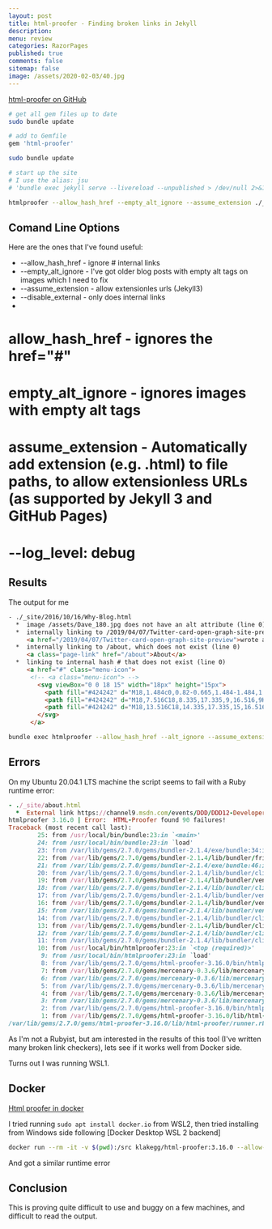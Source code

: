 ```yaml
---
layout: post
title: html-proofer - Finding broken links in Jekyll
description: 
menu: review
categories: RazorPages 
published: true 
comments: false     
sitemap: false
image: /assets/2020-02-03/40.jpg
---
```


<!-- [![alt text](/assets/2020-10-12/db.jpg "Db from Caspar Camille Rubin on Unsplash")](https://unsplash.com/@casparrubin) -->

[html-proofer on GitHub](https://github.com/gjtorikian/html-proofer)

```bash
# get all gem files up to date
sudo bundle update

# add to Gemfile
gem 'html-proofer'

sudo bundle update

# start up the site
# I use the alias: jsu
# 'bundle exec jekyll serve --livereload --unpublished > /dev/null 2>&1 &

htmlproofer --allow_hash_href --empty_alt_ignore --assume_extension ./_site
```

## Comand Line Options

Here are the ones that I've found useful:

- --allow_hash_href  - ignore # internal links
- --empty_alt_ignore  - I've got older blog posts with empty alt tags on images which I need to fix
- --assume_extension  - allow extensionles urls (Jekyll3)
- --disable_external - only does internal links
- 

# allow_hash_href -	ignores the href="#"
# empty_alt_ignore - ignores images with empty alt tags
# assume_extension - Automatically add extension (e.g. .html) to file paths, to allow extensionless URLs (as supported by Jekyll 3 and GitHub Pages)
# --log_level: debug


## Results

The output for me

```html
- ./_site/2016/10/16/Why-Blog.html
  *  image /assets/Dave_180.jpg does not have an alt attribute (line 0)
  *  internally linking to /2019/04/07/Twitter-card-open-graph-site-preview, which does not exist (line 0)
     <a href="/2019/04/07/Twitter-card-open-graph-site-preview">wrote a blog post on it</a>
  *  internally linking to /about, which does not exist (line 0)
     <a class="page-link" href="/about">About</a>
  *  linking to internal hash # that does not exist (line 0)
     <a href="#" class="menu-icon">
      <!-- <a class="menu-icon"> -->
        <svg viewBox="0 0 18 15" width="18px" height="15px">
          <path fill="#424242" d="M18,1.484c0,0.82-0.665,1.484-1.484,1.484H1.484C0.665,2.969,0,2.304,0,1.484l0,0C0,0.665,0.665,0,1.484,0 h15.031C17.335,0,18,0.665,18,1.484L18,1.484z"></path>
          <path fill="#424242" d="M18,7.516C18,8.335,17.335,9,16.516,9H1.484C0.665,9,0,8.335,0,7.516l0,0c0-0.82,0.665-1.484,1.484-1.484 h15.031C17.335,6.031,18,6.696,18,7.516L18,7.516z"></path>
          <path fill="#424242" d="M18,13.516C18,14.335,17.335,15,16.516,15H1.484C0.665,15,0,14.335,0,13.516l0,0 c0-0.82,0.665-1.484,1.484-1.484h15.031C17.335,12.031,18,12.696,18,13.516L18,13.516z"></path>
        </svg>
      </a>
```


```bash
bundle exec htmlproofer --allow_hash_href --alt_ignore --assume_extension ./_site &> links.log
```

## Errors
 
On my Ubuntu 20.04.1 LTS machine the script seems to fail with a Ruby runtime error:

```ruby
- ./_site/about.html
  *  External link https://channel9.msdn.com/events/DDD/DDD12-Developer-Day-2017/Streaming-Large-Volumes-of-Data-into-SQL failed: got a time out (response code 0)
htmlproofer 3.16.0 | Error:  HTML-Proofer found 90 failures!
Traceback (most recent call last):
        25: from /usr/local/bin/bundle:23:in `<main>'
        24: from /usr/local/bin/bundle:23:in `load'
        23: from /var/lib/gems/2.7.0/gems/bundler-2.1.4/exe/bundle:34:in `<top (required)>'
        22: from /var/lib/gems/2.7.0/gems/bundler-2.1.4/lib/bundler/friendly_errors.rb:123:in `with_friendly_errors'
        21: from /var/lib/gems/2.7.0/gems/bundler-2.1.4/exe/bundle:46:in `block in <top (required)>'
        20: from /var/lib/gems/2.7.0/gems/bundler-2.1.4/lib/bundler/cli.rb:24:in `start'
        19: from /var/lib/gems/2.7.0/gems/bundler-2.1.4/lib/bundler/vendor/thor/lib/thor/base.rb:476:in `start'
        18: from /var/lib/gems/2.7.0/gems/bundler-2.1.4/lib/bundler/cli.rb:30:in `dispatch'
        17: from /var/lib/gems/2.7.0/gems/bundler-2.1.4/lib/bundler/vendor/thor/lib/thor.rb:399:in `dispatch'
        16: from /var/lib/gems/2.7.0/gems/bundler-2.1.4/lib/bundler/vendor/thor/lib/thor/invocation.rb:127:in `invoke_command'
        15: from /var/lib/gems/2.7.0/gems/bundler-2.1.4/lib/bundler/vendor/thor/lib/thor/command.rb:27:in `run'
        14: from /var/lib/gems/2.7.0/gems/bundler-2.1.4/lib/bundler/cli.rb:476:in `exec'
        13: from /var/lib/gems/2.7.0/gems/bundler-2.1.4/lib/bundler/cli/exec.rb:28:in `run'
        12: from /var/lib/gems/2.7.0/gems/bundler-2.1.4/lib/bundler/cli/exec.rb:63:in `kernel_load'
        11: from /var/lib/gems/2.7.0/gems/bundler-2.1.4/lib/bundler/cli/exec.rb:63:in `load'
        10: from /usr/local/bin/htmlproofer:23:in `<top (required)>'
         9: from /usr/local/bin/htmlproofer:23:in `load'
         8: from /var/lib/gems/2.7.0/gems/html-proofer-3.16.0/bin/htmlproofer:11:in `<top (required)>'
         7: from /var/lib/gems/2.7.0/gems/mercenary-0.3.6/lib/mercenary.rb:19:in `program'
         6: from /var/lib/gems/2.7.0/gems/mercenary-0.3.6/lib/mercenary/program.rb:42:in `go'
         5: from /var/lib/gems/2.7.0/gems/mercenary-0.3.6/lib/mercenary/command.rb:220:in `execute'
         4: from /var/lib/gems/2.7.0/gems/mercenary-0.3.6/lib/mercenary/command.rb:220:in `each'
         3: from /var/lib/gems/2.7.0/gems/mercenary-0.3.6/lib/mercenary/command.rb:220:in `block in execute'
         2: from /var/lib/gems/2.7.0/gems/html-proofer-3.16.0/bin/htmlproofer:109:in `block (2 levels) in <top (required)>'
         1: from /var/lib/gems/2.7.0/gems/html-proofer-3.16.0/lib/html-proofer/runner.rb:51:in `run'
/var/lib/gems/2.7.0/gems/html-proofer-3.16.0/lib/html-proofer/runner.rb:176:in `print_failed_tests': \e[31mHTML-Proofer found 90 failures!\e[0m (RuntimeError)
```

As I'm not a Rubyist, but am interested in the results of this tool (I've written many broken link checkers), lets see if it works well from Docker side.

Turns out I was running WSL1.

## Docker

[Html proofer in docker](https://hub.docker.com/r/klakegg/html-proofer)

I tried running `sudo apt install docker.io` from WSL2, then tried installing from Windows side following [Docker Desktop WSL 2 backend]

```bash
docker run --rm -it -v $(pwd):/src klakegg/html-proofer:3.16.0 --allow-hash-href --alt-ignore --assume_extension ./_site
```

And got a similar runtime error

## Conclusion

This is proving quite difficult to use and buggy on a few machines, and difficult to read the output.






